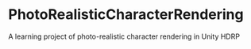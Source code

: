 # PhotoRealisticCharacterRendering
A learning project of photo-realistic character rendering in Unity HDRP
